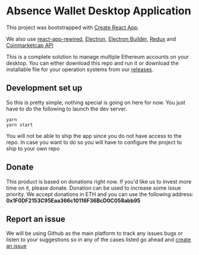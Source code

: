 # Absence Wallet Desktop Application

This project was bootstrapped with [Create React App](https://github.com/facebookincubator/create-react-app).

We also use [react-app-rewired](https://github.com/timarney/react-app-rewired), [Electron](https://electronjs.org/), [Electron Builder](https://www.electron.build/), [Redux](https://redux.js.org/) and [Coinmarketcap API](https://api.coinmarketcap.com/)

This is a complete solution to manage multiple Ethereum accounts on your desktop. You can either download this repo and run it or download the installable file for your operation systems from our [releases](https://github.com/AbsenceDevelopment/AbsenceWallet/releases/latest).

## Development set up

So this is pretty simple, nothing special is going on here for now. You just have to do the following to launch the dev server.

```
yarn
yarn start
```

You will not be able to ship the app since you do not have access to the repo. In case you want to do so you will have to configure the project to ship to your own repo

## Donate

This product is based on donations right now. If you'd like us to invest more time on it, please donate. Donation can be used to increase some issue priority. We accept donations in ETH and you can use the following address: **0x1F0DF2153C95Eaa366c10116F36BcD0C058abb95**

## Report an issue

We will be using Github as the main platform to track any issues bugs or listen to your suggestions so in any of the cases listed go ahead and [create an issue](https://github.com/AbsenceDevelopment/AbsenceWallet/issues/new)
